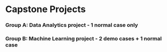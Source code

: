 # Capstone Projects

### Group A: Data Analytics project - 1 normal case only

### Group B: Machine Learning project - 2 demo cases + 1 normal case

